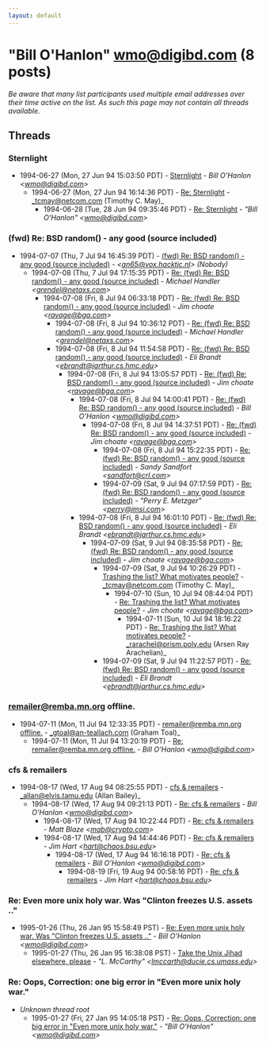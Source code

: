 ```yaml
---
layout: default
---
```


# "Bill O'Hanlon" <wmo@digibd.com> (8 posts)

_Be aware that many list participants used multiple email addresses over their time active on the list. As such this page may not contain all threads available._

## Threads

### Sternlight
+ 1994-06-27 (Mon, 27 Jun 94 15:03:50 PDT) - [Sternlight](/archive/1994/06/979c9f20f3d044e53072338bc7de430dd072f9c301e0aec0f03cddc80a38b39e) - _Bill O'Hanlon \<wmo@digibd.com\>_
  + 1994-06-27 (Mon, 27 Jun 94 16:14:36 PDT) - [Re: Sternlight](/archive/1994/06/01f8223d665ec66c137c320dbdc88306371bca056c1edbea058e1fbbcd943ea7) - _tcmay@netcom.com (Timothy C. May)_
    + 1994-06-28 (Tue, 28 Jun 94 09:35:46 PDT) - [Re: Sternlight](/archive/1994/06/7c59d2bd4908f4cf59351801ff0aa6573c0723eca0aa185f163d6472b8c854e8) - _"Bill O'Hanlon" \<wmo@digibd.com\>_

### (fwd) Re: BSD random() - any good (source included)
+ 1994-07-07 (Thu, 7 Jul 94 16:45:39 PDT) - [(fwd) Re: BSD random() - any good (source included)](/archive/1994/07/8c4f4988d2866af9167ea9d22575f2c6e6d883b6809debc40eb8b785555742e8) - _\<an65@vox.hacktic.nl\> (Nobody)_
  + 1994-07-08 (Thu, 7 Jul 94 17:15:35 PDT) - [Re: (fwd) Re: BSD random() - any good (source included)](/archive/1994/07/7f5a80527ba85f968394928906fdf6736f03fd9b1d2db354e56c75c00cf06fb2) - _Michael Handler \<grendel@netaxs.com\>_
    + 1994-07-08 (Fri, 8 Jul 94 06:33:18 PDT) - [Re: (fwd) Re: BSD random() - any good (source included)](/archive/1994/07/d532c8e78c374b676517852470fa9daee2cc339c560e0dce868906868bfa500b) - _Jim choate \<ravage@bga.com\>_
      + 1994-07-08 (Fri, 8 Jul 94 10:36:12 PDT) - [Re: (fwd) Re: BSD random() - any good (source included)](/archive/1994/07/7a6ab1d3c709d44d746d7cae832d71dd6cc84f0e9ab642f9c51087ca2487f6b0) - _Michael Handler \<grendel@netaxs.com\>_
      + 1994-07-08 (Fri, 8 Jul 94 11:54:58 PDT) - [Re: (fwd) Re: BSD random() - any good (source included)](/archive/1994/07/b4332eb70e677608625ac00368f67a56b0f1a1d0fbb09e7c3d85fae68af124d2) - _Eli Brandt \<ebrandt@jarthur.cs.hmc.edu\>_
        + 1994-07-08 (Fri, 8 Jul 94 13:05:57 PDT) - [Re: (fwd) Re: BSD random() - any good (source included)](/archive/1994/07/1b0e25ead3790eaf56f8dd7409b4921c2b1d62fa4137cc47e3025abebc2b93e4) - _Jim choate \<ravage@bga.com\>_
          + 1994-07-08 (Fri, 8 Jul 94 14:00:41 PDT) - [Re: (fwd) Re: BSD random() - any good (source included)](/archive/1994/07/1e4bacf3c753e38997e7d1a4c3d8c59a6cdb6acade65e8307090a8ccd8fe7ac4) - _Bill O'Hanlon \<wmo@digibd.com\>_
            + 1994-07-08 (Fri, 8 Jul 94 14:37:51 PDT) - [Re: (fwd) Re: BSD random() - any good (source included)](/archive/1994/07/54749a1ae4319326b1a6902b8b082da0cf1e7a2d84e02acf6763fb745cb091bb) - _Jim choate \<ravage@bga.com\>_
              + 1994-07-08 (Fri, 8 Jul 94 15:22:35 PDT) - [Re: (fwd) Re: BSD random() - any good (source included)](/archive/1994/07/b2f2c2efa1d491da31318f14df25b285b97ad600a7061f11a8eeae6c7024571a) - _Sandy Sandfort \<sandfort@crl.com\>_
              + 1994-07-09 (Sat, 9 Jul 94 07:17:59 PDT) - [Re: (fwd) Re: BSD random() - any good (source included)](/archive/1994/07/f9dd863a1df7563adc695e167f40205a544616f505449d5bc74ebfcf15c90d5f) - _"Perry E. Metzger" \<perry@imsi.com\>_
          + 1994-07-08 (Fri, 8 Jul 94 16:01:10 PDT) - [Re: (fwd) Re: BSD random() - any good (source included)](/archive/1994/07/c41886cb3e3a5bcec3ee3ccd238fea4a3888b2f56ba806b367d95fffa8e46e50) - _Eli Brandt \<ebrandt@jarthur.cs.hmc.edu\>_
            + 1994-07-09 (Sat, 9 Jul 94 08:35:58 PDT) - [Re: (fwd) Re: BSD random() - any good (source included)](/archive/1994/07/84399f95b90b470889f78c940f71b95bd39a5827173ddcbe2472fccc9212eff0) - _Jim choate \<ravage@bga.com\>_
              + 1994-07-09 (Sat, 9 Jul 94 10:26:29 PDT) - [Trashing the list? What motivates people?](/archive/1994/07/8ba9929f3769cbf690a2b4c9f8b0dd3d460002e9d7f71ff76d57929bbc393a89) - _tcmay@netcom.com (Timothy C. May)_
                + 1994-07-10 (Sun, 10 Jul 94 08:44:04 PDT) - [Re: Trashing the list? What motivates people?](/archive/1994/07/532abad5f5e527dec3672a86bfba89f86518ec8d6cf4034a9044b36e2ce938ea) - _Jim choate \<ravage@bga.com\>_
                  + 1994-07-11 (Sun, 10 Jul 94 18:16:22 PDT) - [Re: Trashing the list? What motivates people?](/archive/1994/07/7670e56c5bdef1c9f911593cffd9d238e8408476753212c83941a5db1214aea8) - _rarachel@prism.poly.edu (Arsen Ray Arachelian)_
              + 1994-07-09 (Sat, 9 Jul 94 11:22:57 PDT) - [Re: (fwd) Re: BSD random() - any good (source included)](/archive/1994/07/b98445358979579e747c154631bc8943b688e0d4e156d1d5b6724c9286318b77) - _Eli Brandt \<ebrandt@jarthur.cs.hmc.edu\>_

### remailer@remba.mn.org offline.
+ 1994-07-11 (Mon, 11 Jul 94 12:33:35 PDT) - [remailer@remba.mn.org offline.](/archive/1994/07/0c0a80e015261fba0c34bba88c2a525c7322e64c4d3510aa3fba8993ddf10889) - _gtoal@an-teallach.com (Graham Toal)_
  + 1994-07-11 (Mon, 11 Jul 94 13:20:19 PDT) - [Re: remailer@remba.mn.org offline.](/archive/1994/07/23d6279cfeaaff789eb3c28745173a55e635a4c98e156b5b01c822269f77c7df) - _Bill O'Hanlon \<wmo@digibd.com\>_

### cfs & remailers
+ 1994-08-17 (Wed, 17 Aug 94 08:25:55 PDT) - [cfs & remailers](/archive/1994/08/6f37966edc7bd0bf4b7142ac5e6662b49a2d05cef20ac0eb022abef394b652ff) - _allan@elvis.tamu.edu (Allan Bailey)_
  + 1994-08-17 (Wed, 17 Aug 94 09:21:13 PDT) - [Re: cfs & remailers](/archive/1994/08/7eecc302c97057e2a1d7d08b27d6e1dcf38b34fd793b844024da28e3aed03972) - _Bill O'Hanlon \<wmo@digibd.com\>_
    + 1994-08-17 (Wed, 17 Aug 94 10:22:44 PDT) - [Re: cfs & remailers](/archive/1994/08/9428e720329a7a984b33ea7e7e8e679ccd589458f59c3807fa67b913d7d7f0cc) - _Matt Blaze \<mab@crypto.com\>_
    + 1994-08-17 (Wed, 17 Aug 94 14:44:46 PDT) - [Re: cfs & remailers](/archive/1994/08/f1da29abd1bb7e752cd087821ed5f87710d678cab12607abb6d708c5f5ec824d) - _Jim Hart \<hart@chaos.bsu.edu\>_
      + 1994-08-17 (Wed, 17 Aug 94 16:16:18 PDT) - [Re: cfs & remailers](/archive/1994/08/02ea2e9f6717ae8b0087ba662d69cec32a569f15a83dd009b971b032a7fbdae3) - _Bill O'Hanlon \<wmo@digibd.com\>_
        + 1994-08-19 (Fri, 19 Aug 94 00:58:16 PDT) - [Re: cfs & remailers](/archive/1994/08/ba82ae992f2ab33f00f5308b0bc5c23e22681e454b7b520f35d0259944c15adb) - _Jim Hart \<hart@chaos.bsu.edu\>_

### Re: Even more unix holy war. Was "Clinton freezes U.S. assets .."
+ 1995-01-26 (Thu, 26 Jan 95 15:58:49 PST) - [Re: Even more unix holy war. Was "Clinton freezes U.S. assets .."](/archive/1995/01/f85d7ee066454462f863cd0dd379be55278d215075605bc5a2e49397358abbc8) - _Bill O'Hanlon \<wmo@digibd.com\>_
  + 1995-01-27 (Thu, 26 Jan 95 16:38:08 PST) - [Take the Unix Jihad elsewhere, please](/archive/1995/01/8adb1f3d0a4e6bdad09b30e9e0d9ccec20598aea9d9a9eef2876bfbcef4d6e31) - _"L. McCarthy" \<lmccarth@ducie.cs.umass.edu\>_

### Re: Oops, Correction: one big error in "Even more unix holy war."
+ _Unknown thread root_
  + 1995-01-27 (Fri, 27 Jan 95 14:05:18 PST) - [Re: Oops, Correction: one big error in "Even more unix holy war."](/archive/1995/01/d4f78b34e69bb0d685f30d197df968e3528b088cce20016941e4f29dad158bda) - _"Bill O'Hanlon" \<wmo@digibd.com\>_

